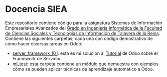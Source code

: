 # Docencia SIEA
Este repositorio contiene código para la asignatura Sistemas de Información Empresariales Avanzados del [Grado en Ingeniería Informática de la Facultad de Ciencias Sociales y Tecnologías de Información de Talavera de la Reina](https://www.uclm.es/toledo/fcsociales/grado-informatica). Contiene las siguientes carpetas, cada una con código demostrativo de cómo hacer diversas tareas en Odoo:

* [server_framework_101](server_framework_101): esta es mi solución al [Tutorial](https://www.odoo.com/documentation/master/developer/tutorials/server_framework_101.html) de Odoo sobre el Framework de Servidor.
* [ml_test](ml_test): esta carpeta contiene un módulo que demuestra con ejemplos cómo se pueden aplicar técnicas de aprendizaje automático a Odoo.
